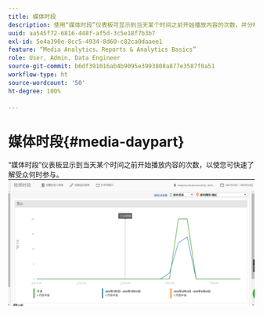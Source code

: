 ```yaml
---
title: 媒体时段
description: 使用“媒体时段”仪表板可显示到当天某个时间之前开始播放内容的次数，并分析受众参与的时间。
uuid: aa545f72-6816-448f-af5d-3c5e18f7b3b7
exl-id: 5e4a390e-8cc5-4934-8d60-c82ca0daaee1
feature: “Media Analytics、Reports & Analytics Basics”
role: User, Admin, Data Engineer
source-git-commit: b6df391016ab4b9095e3993808a877e3587f0a51
workflow-type: ht
source-wordcount: '50'
ht-degree: 100%

---
```


# 媒体时段{#media-daypart}

“媒体时段”仪表板显示到当天某个时间之前开始播放内容的次数，以使您可快速了解受众何时参与。![](assets/video-daypart-report.png)
